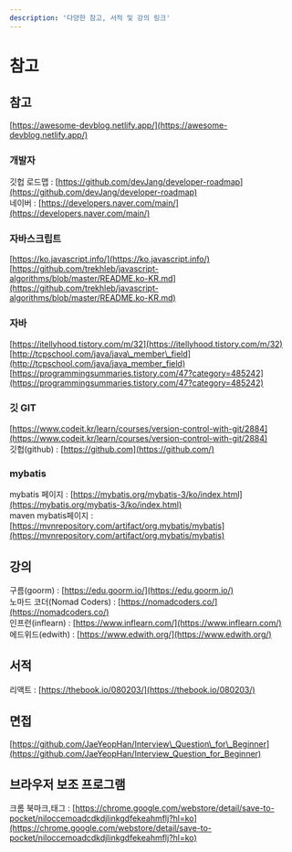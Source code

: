 ```yaml
---
description: '다양한 참고, 서적 및 강의 링크'
---
```


# 참고

## 참고

[https://awesome-devblog.netlify.app/](https://awesome-devblog.netlify.app/)

### 개발자 

깃헙 로드맵 : [https://github.com/devJang/developer-roadmap](https://github.com/devJang/developer-roadmap)  
네이버 : [https://developers.naver.com/main/](https://developers.naver.com/main/)

### 자바스크립트 

 [https://ko.javascript.info/](https://ko.javascript.info/)  
[https://github.com/trekhleb/javascript-algorithms/blob/master/README.ko-KR.md](https://github.com/trekhleb/javascript-algorithms/blob/master/README.ko-KR.md)

### 자바

[https://itellyhood.tistory.com/m/32](https://itellyhood.tistory.com/m/32)  
[http://tcpschool.com/java/java\_member\_field](http://tcpschool.com/java/java_member_field)  
[https://programmingsummaries.tistory.com/47?category=485242](https://programmingsummaries.tistory.com/47?category=485242)

### 깃 GIT

[https://www.codeit.kr/learn/courses/version-control-with-git/2884](https://www.codeit.kr/learn/courses/version-control-with-git/2884)  
깃헙\(github\) : [https://github.com](https://github.com/)

### mybatis

mybatis 페이지 : [https://mybatis.org/mybatis-3/ko/index.html](https://mybatis.org/mybatis-3/ko/index.html)  
maven mybatis페이지 : [https://mvnrepository.com/artifact/org.mybatis/mybatis](https://mvnrepository.com/artifact/org.mybatis/mybatis)

## 강의

구름\(goorm\) : [https://edu.goorm.io/](https://edu.goorm.io/)  
노마드 코더\(Nomad Coders\) : [https://nomadcoders.co/](https://nomadcoders.co/)  
인프런\(inflearn\) : [https://www.inflearn.com/](https://www.inflearn.com/)  
에드위드\(edwith\) : [https://www.edwith.org/](https://www.edwith.org/)

## 서적

리액트 : [https://thebook.io/080203/](https://thebook.io/080203/)

## 면접

[https://github.com/JaeYeopHan/Interview\_Question\_for\_Beginner](https://github.com/JaeYeopHan/Interview_Question_for_Beginner)

## 브라우저 보조 프로그램

크롬 북마크,태그 : [https://chrome.google.com/webstore/detail/save-to-pocket/niloccemoadcdkdjlinkgdfekeahmflj?hl=ko](https://chrome.google.com/webstore/detail/save-to-pocket/niloccemoadcdkdjlinkgdfekeahmflj?hl=ko)

